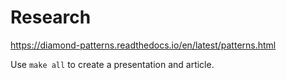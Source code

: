 # Research

https://diamond-patterns.readthedocs.io/en/latest/patterns.html

Use `make all` to create a presentation and article.
